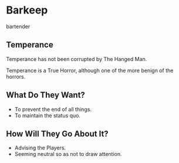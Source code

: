 # Barkeep

bartender

## Temperance

Temperance has not been corrupted by The Hanged Man.

Temperance is a True Horror, although one of the more benign of the horrors.

## What Do They Want?

* To prevent the end of all things.
* To maintain the status quo.

## How Will They Go About It?

* Advising the Players.
* Seeming neutral so as not to draw attention.